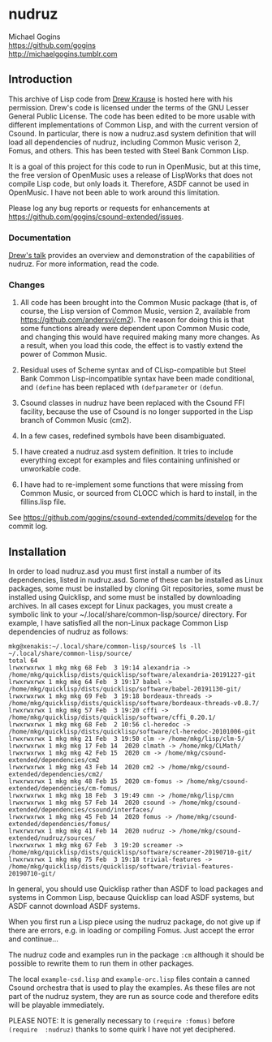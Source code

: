 # nudruz

Michael Gogins<br>
https://github.com/gogins<br>
http://michaelgogins.tumblr.com

## Introduction

This archive of Lisp code from [Drew Krause](http://www.drew-krause.com/) is 
hosted here with his permission. Drew's code is licensed under the terms of 
the GNU Lesser General Public License. The code has been edited to be more 
usable with different implementations of Common Lisp, and with the current 
version of Csound. In particular, there is now a nudruz.asd system 
definition that will load all dependencies of nudruz, including Common 
Music verison 2, Fomus, and others. This has been tested with Steel Bank 
Common Lisp.

It is a goal of this project for this code to run in OpenMusic, but at this 
time, the free version of OpenMusic uses a release of LispWorks that does not 
compile Lisp code, but only loads it. Therefore, ASDF cannot be used in OpenMusic. 
I have not been able to work around this limitation.

Please log any bug reports or requests for enhancements at 
https://github.com/gogins/csound-extended/issues.

### Documentation

[Drew's talk](http://files.meetup.com/1748515/Drew%20Krause%20slides.pdf) 
provides an overview and demonstration of the capabilities of nudruz. For more 
information, read the code.

### Changes

1.  All code has been brought into the Common Music package (that is, of 
course, the Lisp version of Common Music, version 2, available from 
https://github.com/andersvi/cm2). The reason for doing this is that some 
functions already were dependent upon Common Music code, and changing this 
would have required making many more changes. As a result, when you load this 
code, the effect is to vastly extend the power of Common Music.

2. Residual uses of Scheme syntax and of CLisp-compatible but Steel Bank 
Common Lisp-incompatible syntax have been made conditional, and `(define` 
has been replaced wth `(defparameter` or `(defun`.

3. Csound classes in nudruz have been replaced with the Csound FFI facility, 
because the use of Csound is no longer supported in the Lisp branch of Common 
Music (cm2).

4. In a few cases, redefined symbols have been disambiguated.

5. I have created a nudruz.asd system definition. It tries to include 
everything except for examples and files containing unfinished or unworkable 
code. 

6. I have had to re-implement some functions that were missing from Common 
Music, or sourced from CLOCC which is hard to install, in the fillins.lisp 
file.

See https://github.com/gogins/csound-extended/commits/develop for the commit 
log.

## Installation

In order to load nudruz.asd you must first install a number of its 
dependencies, listed in nudruz.asd. Some of these can be installed as Linux 
packages, some must be installed by cloning Git repositories, some must be 
installed using Quicklisp, and some must be installed by downloading archives. 
In all cases except for Linux packages, you must create a symbolic link 
to your ~/.local/share/common-lisp/source/ directory. For example, I have 
satisfied all the non-Linux package Common Lisp dependencies of nudruz as 
follows:
```
mkg@xenakis:~/.local/share/common-lisp/source$ ls -ll ~/.local/share/common-lisp/source/
total 64
lrwxrwxrwx 1 mkg mkg 68 Feb  3 19:14 alexandria -> /home/mkg/quicklisp/dists/quicklisp/software/alexandria-20191227-git
lrwxrwxrwx 1 mkg mkg 64 Feb  3 19:17 babel -> /home/mkg/quicklisp/dists/quicklisp/software/babel-20191130-git/
lrwxrwxrwx 1 mkg mkg 69 Feb  3 19:18 bordeaux-threads -> /home/mkg/quicklisp/dists/quicklisp/software/bordeaux-threads-v0.8.7/
lrwxrwxrwx 1 mkg mkg 57 Feb  3 19:20 cffi -> /home/mkg/quicklisp/dists/quicklisp/software/cffi_0.20.1/
lrwxrwxrwx 1 mkg mkg 68 Feb  2 10:56 cl-heredoc -> /home/mkg/quicklisp/dists/quicklisp/software/cl-heredoc-20101006-git
lrwxrwxrwx 1 mkg mkg 21 Feb  3 19:50 clm -> /home/mkg/lisp/clm-5/
lrwxrwxrwx 1 mkg mkg 17 Feb 14  2020 clmath -> /home/mkg/CLMath/
lrwxrwxrwx 1 mkg mkg 42 Feb 15  2020 cm -> /home/mkg/csound-extended/dependencies/cm2
lrwxrwxrwx 1 mkg mkg 43 Feb 14  2020 cm2 -> /home/mkg/csound-extended/dependencies/cm2/
lrwxrwxrwx 1 mkg mkg 48 Feb 15  2020 cm-fomus -> /home/mkg/csound-extended/dependencies/cm-fomus/
lrwxrwxrwx 1 mkg mkg 18 Feb  3 19:49 cmn -> /home/mkg/lisp/cmn
lrwxrwxrwx 1 mkg mkg 57 Feb 14  2020 csound -> /home/mkg/csound-extended/dependencies/csound/interfaces/
lrwxrwxrwx 1 mkg mkg 45 Feb 14  2020 fomus -> /home/mkg/csound-extended/dependencies/fomus/
lrwxrwxrwx 1 mkg mkg 41 Feb 14  2020 nudruz -> /home/mkg/csound-extended/nudruz/sources/
lrwxrwxrwx 1 mkg mkg 67 Feb  3 19:20 screamer -> /home/mkg/quicklisp/dists/quicklisp/software/screamer-20190710-git/
lrwxrwxrwx 1 mkg mkg 75 Feb  3 19:18 trivial-features -> /home/mkg/quicklisp/dists/quicklisp/software/trivial-features-20190710-git/
```

In general, you should use Quicklisp rather than ASDF to load packages and 
systems in Common Lisp, because Quicklisp can load ASDF systems, but ASDF cannot 
download ASDF systems.

When you first run a Lisp piece using the nudruz package, do not give up if 
there are errors, e.g. in loading or compiling Fomus. Just accept the error 
and continue...

The nudruz code and examples run in the package `:cm` although it should be 
possible to rewrite them to run them in other packages.

The local `example-csd.lisp` and `example-orc.lisp` files contain a canned Csound 
orchestra that is used to play the examples. As these files are not part of the 
nudruz system, they are run as source code and therefore edits will be playable 
immediately.

PLEASE NOTE: It is generally necessary to `(require :fomus)` before `(require 
:nudruz)` thanks to some quirk I have not yet deciphered.
